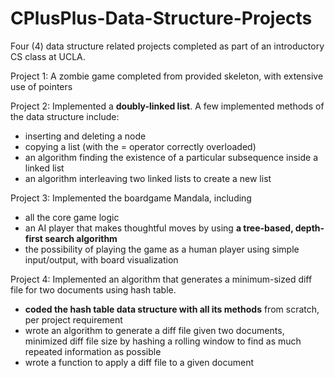 # CPlusPlus-Data-Structure-Projects
Four (4) data structure related projects completed as part of an introductory CS class at UCLA.

Project 1: A zombie game completed from provided skeleton, with extensive use of pointers

Project 2: Implemented a **doubly-linked list**. A few implemented methods of the data structure include:
- inserting and deleting a node
- copying a list (with the = operator correctly overloaded)
- an algorithm finding the existence of a particular subsequence inside a linked list
- an algorithm interleaving two linked lists to create a new list
           
Project 3: Implemented the boardgame Mandala, including
- all the core game logic
- an AI player that makes thoughtful moves by using **a tree-based, depth-first search algorithm**
- the possibility of playing the game as a human player using simple input/output, with board visualization

Project 4: Implemented an algorithm that generates a minimum-sized diff file for two documents using hash table. 
- **coded the hash table data structure with all its methods** from scratch, per project requirement
- wrote an algorithm to generate a diff file given two documents, minimized diff file size by hashing a rolling window to find                as much repeated information as possible
- wrote a function to apply a diff file to a given document
           
           
           
            
